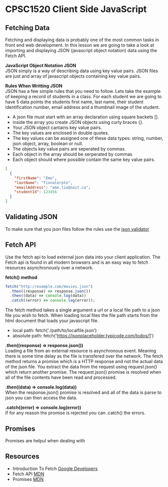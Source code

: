 # CPSC1520 Client Side JavaScript

## Fetching Data

Fetching and displaying data is probably one of the most common tasks in front end web development. In this lesson we are going to take a look at importing and displaying JSON (javascript object notation) data using the Fetch API.

**JavaScript Object Notation JSON**  
JSON simply is a way of describing data using key value pairs. JSON files are just and array of javascript objects containing key value pairs.

**Rules When Writting JSON**  
JSON has a few simple rules that you need to follow. Lets take the example of keeping a record of students in a class. For each student we are going to have 5 data points the students first name, last name, their student identification number, email address and a thumbnail image of the student.

- A json file must start with an array declaration using square backets [].
- inside the array you create JSON objects using curly braces {}.
- Your JSON object cantains key value pairs.
- The key values are enclosed in double quotes.
- The key values can be assigned one of these data types: string, number, json object, array, boolean or null.
- The objects key value pairs are seperated by commas.
- Each object in the array should be serperated by commas
- Each object should where possible contain the same key value pairs.

```json
[
  {
    "firstName": "Emo",
    "lastName": "Tionalerpto",
    "emailAddress": "emo.tio@nait.ca",
    "studentId": 123456
  }
]
```

## Validating JSON

To make sure that you json files follow the rules use the [json validator](https://jsonlint.com/)

## Fetch API
Use the fetch api to load external json data into your client application. The Fetch api is found in all modern browsers and is an easy way to fetch resources asynchronously over a network.

**fetch() method**
```javascript
fetch("http://example.com/movies.json")
  .then((response) => response.json())
  .then((data) => console.log(data))
  .catch((error) => console.log(error));
```  
The fetch method takes a single argument a url or a local file path to a json file you wish to fetch. When loading local files the file path starts from the html document that loads your javascript file.  
- local path: fetch('./path/to/localfile.json')  
- absolute path: fetch('https://jsonplaceholder.typicode.com/todos/1')

__.then((response) => response.json())__  
Loading a file from an external resource is asynchronous event. Meaning there is some time delay as the file is transfered over the network. The fetch method returns a promise which is a HTTP response and not the actual data of the json file. You extract the data from the request using request.json() which return another promise. The request.json() promise is resolved when all of the file contents have been read and processed.

__.then((data) => console.log(data))__   
When the response.json() promise is resolved and all of the data is parse to json you can then access the data.

__.catch((error) => console.log(error))__  
If for any reason the promise is rejected you can .catch() the errors.  
 
## Promises
Promises are helpul when dealing with 

 

## Resources  
- Introduction To Fetch [Google Developers](https://developers.google.com/web/updates/2015/03/introduction-to-fetch)
- Fetch API [MDN](https://developer.mozilla.org/en-US/docs/Web/API/Fetch_API/Using_Fetch)
- Promises [MDN](https://developer.mozilla.org/en-US/docs/Web/JavaScript/Reference/Global_Objects/Promise)
